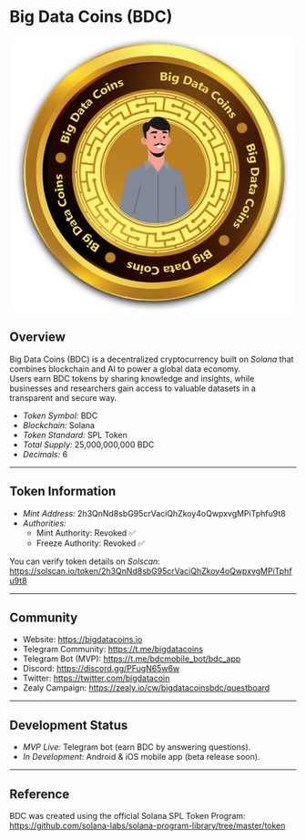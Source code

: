 # Big Data Coins (BDC)

![BDC Logo](https://github.com/Bigdatacoins/BDC-Token/blob/main/logo.png)

## Overview
Big Data Coins (BDC) is a decentralized cryptocurrency built on *Solana* that combines blockchain and AI to power a global data economy.  
Users earn BDC tokens by sharing knowledge and insights, while businesses and researchers gain access to valuable datasets in a transparent and secure way.  

- *Token Symbol:* BDC  
- *Blockchain:* Solana  
- *Token Standard:* SPL Token  
- *Total Supply:* 25,000,000,000 BDC  
- *Decimals:* 6  

---

## Token Information
- *Mint Address:* 2h3QnNd8sbG95crVaciQhZkoy4oQwpxvgMPiTphfu9t8  
- *Authorities:*  
  - Mint Authority: Revoked ✅  
  - Freeze Authority: Revoked ✅  

You can verify token details on *Solscan*:  
https://solscan.io/token/2h3QnNd8sbG95crVaciQhZkoy4oQwpxvgMPiTphfu9t8

---

## Community
- Website: https://bigdatacoins.io  
- Telegram Community: https://t.me/bigdatacoins  
- Telegram Bot (MVP): https://t.me/bdcmobile_bot/bdc_app  
- Discord: https://discord.gg/PFugN65w6w  
- Twitter: https://twitter.com/bigdatacoin  
- Zealy Campaign: https://zealy.io/cw/bigdatacoinsbdc/questboard  

---

## Development Status
- *MVP Live:* Telegram bot (earn BDC by answering questions).  
- *In Development:* Android & iOS mobile app (beta release soon).  

---

## Reference
BDC was created using the official Solana SPL Token Program:  
https://github.com/solana-labs/solana-program-library/tree/master/token
